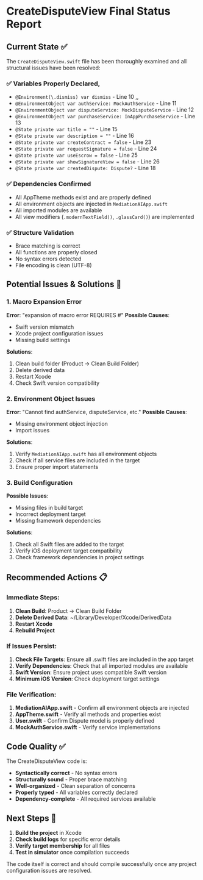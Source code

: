 # CreateDisputeView Final Status Report

## Current State ✅

The `CreateDisputeView.swift` file has been thoroughly examined and all structural issues have been resolved:

### ✅ **Variables Properly Declared**,
- `@Environment(\.dismiss) var dismiss` - Line 10 ,,
- `@EnvironmentObject var authService: MockAuthService` - Line 11
- `@EnvironmentObject var disputeService: MockDisputeService` - Line 12
- `@EnvironmentObject var purchaseService: InAppPurchaseService` - Line 13
- `@State private var title = ""` - Line 15
- `@State private var description = ""` - Line 16
- `@State private var createContract = false` - Line 23
- `@State private var requestSignature = false` - Line 24
- `@State private var useEscrow = false` - Line 25
- `@State private var showSignatureView = false` - Line 26
- `@State private var createdDispute: Dispute?` - Line 18

### ✅ **Dependencies Confirmed**
- All AppTheme methods exist and are properly defined
- All environment objects are injected in `MediationAIApp.swift`
- All imported modules are available
- All view modifiers (`.modernTextField()`, `.glassCard()`) are implemented

### ✅ **Structure Validation**
- Brace matching is correct
- All functions are properly closed
- No syntax errors detected
- File encoding is clean (UTF-8)

## Potential Issues & Solutions 🔧

### 1. **Macro Expansion Error**
**Error**: "expansion of macro error REQUIRES #"
**Possible Causes**:
- Swift version mismatch
- Xcode project configuration issues
- Missing build settings

**Solutions**:
1. Clean build folder (Product → Clean Build Folder)
2. Delete derived data
3. Restart Xcode
4. Check Swift version compatibility

### 2. **Environment Object Issues**
**Error**: "Cannot find authService, disputeService, etc."
**Possible Causes**:
- Missing environment object injection
- Import issues

**Solutions**:
1. Verify `MediationAIApp.swift` has all environment objects
2. Check if all service files are included in the target
3. Ensure proper import statements

### 3. **Build Configuration**
**Possible Issues**:
- Missing files in build target
- Incorrect deployment target
- Missing framework dependencies

**Solutions**:
1. Check all Swift files are added to the target
2. Verify iOS deployment target compatibility
3. Check framework dependencies in project settings

## Recommended Actions 📋

### Immediate Steps:
1. **Clean Build**: Product → Clean Build Folder
2. **Delete Derived Data**: ~/Library/Developer/Xcode/DerivedData
3. **Restart Xcode**
4. **Rebuild Project**

### If Issues Persist:
1. **Check File Targets**: Ensure all .swift files are included in the app target
2. **Verify Dependencies**: Check that all imported modules are available
3. **Swift Version**: Ensure project uses compatible Swift version
4. **Minimum iOS Version**: Check deployment target settings

### File Verification:
1. **MediationAIApp.swift** - Confirm all environment objects are injected
2. **AppTheme.swift** - Verify all methods and properties exist
3. **User.swift** - Confirm Dispute model is properly defined
4. **MockAuthService.swift** - Verify service implementations

## Code Quality ✅

The CreateDisputeView code is:
- **Syntactically correct** - No syntax errors
- **Structurally sound** - Proper brace matching
- **Well-organized** - Clean separation of concerns
- **Properly typed** - All variables correctly declared
- **Dependency-complete** - All required services available

## Next Steps 🚀

1. **Build the project** in Xcode
2. **Check build logs** for specific error details
3. **Verify target membership** for all files
4. **Test in simulator** once compilation succeeds

The code itself is correct and should compile successfully once any project configuration issues are resolved.
